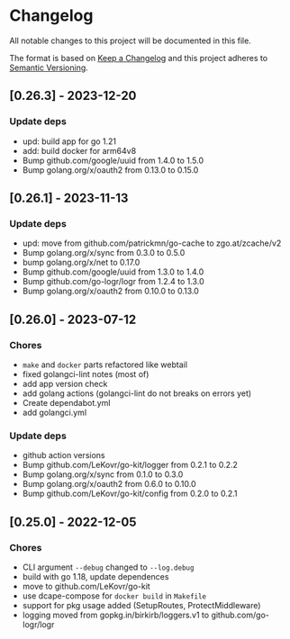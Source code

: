 # Changelog

All notable changes to this project will be documented in this file.

The format is based on [Keep a Changelog](http://keepachangelog.com/)
and this project adheres to [Semantic Versioning](http://semver.org/).

## [0.26.3] - 2023-12-20

### Update deps

* upd: build app for go 1.21
* add: build docker for arm64v8
* Bump github.com/google/uuid from 1.4.0 to 1.5.0
* Bump golang.org/x/oauth2 from 0.13.0 to 0.15.0

## [0.26.1] - 2023-11-13

### Update deps

* upd: move from github.com/patrickmn/go-cache to zgo.at/zcache/v2
* Bump golang.org/x/sync from 0.3.0 to 0.5.0
* bump golang.org/x/net to 0.17.0
* Bump github.com/google/uuid from 1.3.0 to 1.4.0
* Bump github.com/go-logr/logr from 1.2.4 to 1.3.0
* Bump golang.org/x/oauth2 from 0.10.0 to 0.13.0

## [0.26.0] - 2023-07-12

### Chores

* `make` and `docker` parts refactored like webtail
* fixed golangci-lint notes (most of)
* add app version check
* add golang actions (golangci-lint do not breaks on errors yet)
* Create dependabot.yml
* add golangci.yml

### Update deps

* github action versions
* Bump github.com/LeKovr/go-kit/logger from 0.2.1 to 0.2.2
* Bump golang.org/x/sync from 0.1.0 to 0.3.0
* Bump golang.org/x/oauth2 from 0.6.0 to 0.10.0
* Bump github.com/LeKovr/go-kit/config from 0.2.0 to 0.2.1

## [0.25.0] - 2022-12-05

### Chores

* CLI argument `--debug` changed to `--log.debug`
* build with go 1.18, update dependences
* move to github.com/LeKovr/go-kit
* use dcape-compose for `docker build` in `Makefile`
* support for pkg usage added (SetupRoutes, ProtectMiddleware)
* logging moved from gopkg.in/birkirb/loggers.v1 to github.com/go-logr/logr
